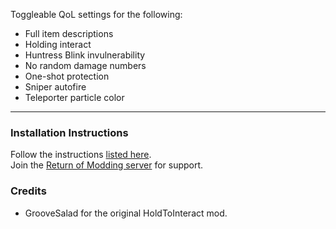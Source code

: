 Toggleable QoL settings for the following:
- Full item descriptions
- Holding interact
- Huntress Blink invulnerability
- No random damage numbers
- One-shot protection
- Sniper autofire
- Teleporter particle color

---

### Installation Instructions
Follow the instructions [listed here](https://docs.google.com/document/d/1NgLwb8noRLvlV9keNc_GF2aVzjARvUjpND2rxFgxyfw/edit?usp=sharing).  
Join the [Return of Modding server](https://discord.gg/VjS57cszMq) for support.  

### Credits
- GrooveSalad for the original HoldToInteract mod.